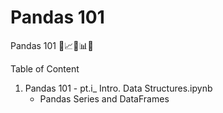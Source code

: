 # Pandas 101
Pandas 101 🐼📈🏹📊📐

Table of Content

1. Pandas 101 - pt.i_ Intro. Data Structures.ipynb
   * Pandas Series and DataFrames
